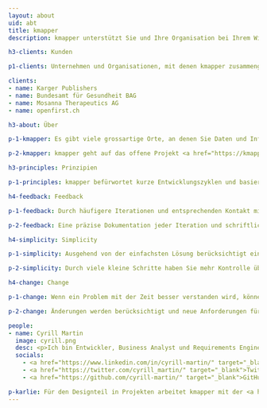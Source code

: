 ```yaml
---
layout: about
uid: abt
title: kmapper
description: kmapper unterstützt Sie und Ihre Organisation bei Ihrem Wissensprojekt und basiert auf den Prinzipien Feedback, Simplicity und Change

h3-clients: Kunden

p1-clients: Unternehmen und Organisationen, mit denen kmapper zusammengearbeitet hat&#58;

clients:
- name: Karger Publishers
- name: Bundesamt für Gesundheit BAG
- name: Mosanna Therapeutics AG
- name: openfirst.ch

h3-about: Über

p-1-kmapper: Es gibt viele grossartige Orte, an denen Sie Daten und Informationen aus Ihrem Wissensbereich nutzen und teilen können. Technologie ist nur ein Werkzeug, um dies zu tun. kmapper ist ein Ein-Personen-Unternehmen, das Sie bei der Kuration, Organisation und Publikation Ihrer Daten und Informationen unterstützt. kmappers bevorzugter Ort dafür ist das Web, und Web-Technologien sind die besten Werkzeuge dazu.

p-2-kmapper: kmapper geht auf das offene Projekt <a href="https://kmapper.org" target="_blank">kmapper.org</a> zurück. Ein Tool, das Open Access-Forschungsartikel nutzt, um Themen in einem interdisziplinären Kontext zu visualisieren.

h3-principles: Prinzipien

p-1-principles: kmapper befürwortet kurze Entwicklungszyklen und basiert auf den Prinzipien <b>Feedback</b>, <b>Simplicity</b> und <b>Change</b>.

h4-feedback: Feedback

p-1-feedback: Durch häufigere Iterationen und entsprechenden Kontakt mit Ihnen, erhalten Sie einen klaren Einblick in die Entwicklung. Sie können Feedback geben und die Entwicklung nach Bedarf steuern.

p-2-feedback: Eine präzise Dokumentation jeder Iteration und schriftliches Feedback vermeiden kostspielige Besprechungen.

h4-simplicity: Simplicity

p-1-simplicity: Ausgehend von der einfachsten Lösung berücksichtigt ein Produkt die aktuell nötigen Anforderungen.

p-2-simplicity: Durch viele kleine Schritte haben Sie mehr Kontrolle über den Entwicklungsprozess und das zu entwickelnde Produkt.

h4-change: Change

p-1-change: Wenn ein Problem mit der Zeit besser verstanden wird, können sich Ihre Anforderungen ändern.

p-2-change: Änderungen werden berücksichtigt und neue Anforderungen für die nächste Iteration geplant.

people:
- name: Cyrill Martin
  image: cyrill.png
  desc: <p>Ich bin Entwickler, Business Analyst und Requirements Engineer, der sich interdisziplinären Perspektiven auf die Informationsbeschaffung und den Wissenstransfer gewidmet hat - erfahren in der Strukturierung von Daten und Inhalten für Mensch und Maschine.</p><p>Ich habe im Forschungs- und Verlagswesen gearbeitet, bevor ich die kmapper GmbH gegründet habe. Hier können Sie einen Blick in meinen Lebenslauf werfen&#58; <a href="https://cyrill-martin.github.io/" target="_blank">cyrill-martin.github.io</a>.</p>
  socials:
    - <a href="https://www.linkedin.com/in/cyrill-martin/" target="_blank">LinkedIn</a>
    - <a href="https://twitter.com/cyrill_martin/" target="_blank">Twitter</a>
    - <a href="https://github.com/cyrill-martin/" target="_blank">GitHub</a>

p-karlie: Für den Designteil in Projekten arbeitet kmapper mit der <a href="https://www.hejkarlie.ch/english-2" target="_blank">Karlie GmbH</a>, ein Markenbüro für Strategie und Design.
---
```

